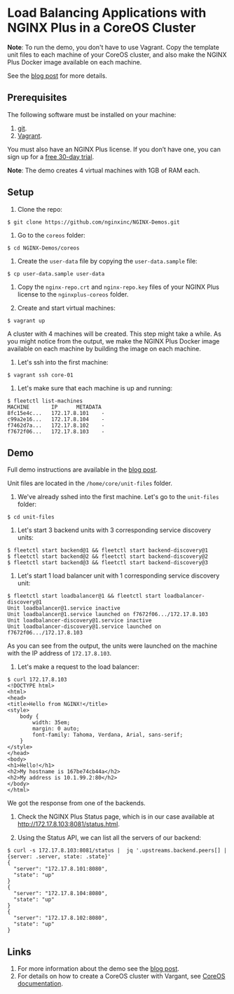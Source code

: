 # Load Balancing Applications with NGINX Plus in a CoreOS Cluster

**Note**: To run the demo, you don't have to use Vagrant. Copy the template unit files to each machine of 
your CoreOS cluster,
and also make the NGINX Plus Docker image available on each machine.

See the [blog post]() for more details.

## Prerequisites

The following software must be installed on your machine:

1. [git](https://git-scm.com/).
1. [Vagrant](https://www.vagrantup.com/).

You must also have an NGINX Plus license. If you don’t have one, you can sign up for a [free 30-day trial](https://www.nginx.com/#free-trial).

**Note**: The demo creates 4 virtual machines with 1GB of RAM each.

## Setup

1. Clone the repo:
  ```
  $ git clone https://github.com/nginxinc/NGINX-Demos.git
  ```

1. Go to the ```coreos``` folder:
  ```
  $ cd NGINX-Demos/coreos
  ```

1. Create the ```user-data``` file by copying the ```user-data.sample``` file:
  ```
  $ cp user-data.sample user-data
  ```

1. Copy the ```nginx-repo.crt``` and ```nginx-repo.key``` files of your NGINX Plus license to the ```nginxplus-coreos``` folder.

1. Create and start virtual machines:
  ```
  $ vagrant up
  ```
  A cluster with 4 machines will be created. This step might take a while. As you might notice from the output, we make the NGINX Plus Docker image available on each machine by building the image on each machine.

1. Let's ssh into the first machine:
  ```
  $ vagrant ssh core-01
  ```

1. Let's make sure that each machine is up and running:
  ```
  $ fleetctl list-machines
  MACHINE		IP		METADATA
  8fc15e4c...	172.17.8.101	-
  c99a2e16...	172.17.8.104	-
  f7462d7a...	172.17.8.102	-
  f7672f06...	172.17.8.103	-
  ```

## Demo

Full demo instructions are available in the [blog post]().

Unit files are located in the ```/home/core/unit-files``` folder.

1. We've already sshed into the first machine. Let's go to the ```unit-files``` folder:
  ```
  $ cd unit-files
  ```

1. Let's start 3 backend units with 3 corresponding service discovery units:
  ```
  $ fleetctl start backend@1 && fleetctl start backend-discovery@1
  $ fleetctl start backend@2 && fleetctl start backend-discovery@2
  $ fleetctl start backend@3 && fleetctl start backend-discovery@3
  ```

1. Let's start 1 load balancer unit with 1 corresponding service discovery unit:
  ```
  $ fleetctl start loadbalancer@1 && fleetctl start loadbalancer-discovery@1
  Unit loadbalancer@1.service inactive
  Unit loadbalancer@1.service launched on f7672f06.../172.17.8.103
  Unit loadbalancer-discovery@1.service inactive
  Unit loadbalancer-discovery@1.service launched on f7672f06.../172.17.8.103
  ```

  As you can see from the output, the units were launched on the machine with the IP address of ```172.17.8.103```.

1. Let's make a request to the load balancer:
  ```
  $ curl 172.17.8.103
  <!DOCTYPE html>
  <html>
  <head>
  <title>Hello from NGINX!</title>
  <style>
      body {
          width: 35em;
          margin: 0 auto;
          font-family: Tahoma, Verdana, Arial, sans-serif;
      }
  </style>
  </head>
  <body>
  <h1>Hello!</h1>
  <h2>My hostname is 167be74cb44a</h2>
  <h2>My address is 10.1.99.2:80</h2>
  </body>
  </html>
  ```
We got the response from one of the backends.

1. Check the NGINX Plus Status page, which is in our case available at http://172.17.8.103:8081/status.html.

1. Using the Status API, we can list all the servers of our backend:
  ```
  $ curl -s 172.17.8.103:8081/status |  jq '.upstreams.backend.peers[] | {server: .server, state: .state}'
  {
    "server": "172.17.8.101:8080",
    "state": "up"
  }
  {
    "server": "172.17.8.104:8080",
    "state": "up"
  }
  {
    "server": "172.17.8.102:8080",
    "state": "up"
  }
  ```


## Links

1. For more information about the demo see the [blog post]().
1. For details on how to create a CoreOS cluster with Vargant, see [CoreOS documentation](https://coreos.com/blog/coreos-clustering-with-vagrant/).
